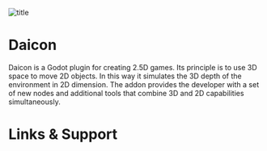 ![title](https://github.com/user-attachments/assets/25dedc49-25eb-481c-9082-4cc5225ec36e)

# Daicon

Daicon is a Godot plugin for creating 2.5D games.
Its principle is to use 3D space to move 2D objects. In this way it simulates the 3D depth of the environment in 2D dimension.
The addon provides the developer with a set of new nodes and additional tools that combine 3D and 2D capabilities simultaneously.

# Links & Support
